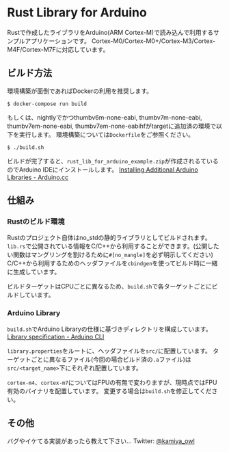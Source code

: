 # Rust Library for Arduino

Rustで作成したライブラリをArduino(ARM Cortex-M)で読み込んで利用するサンプルアプリケーションです。
Cortex-M0/Cortex-M0+/Cortex-M3/Cortex-M4F/Cortex-M7Fに対応しています。

## ビルド方法

環境構築が面倒であればDockerの利用を推奨します。

```
$ docker-compose run build
```

もしくは、nightlyでかつthumbv6m-none-eabi, thumbv7m-none-eabi, thumbv7em-none-eabi, thumbv7em-none-eabihfがtargetに追加済の環境で以下を実行します。
環境構築については`Dockerfile`をご参照ください。

```
$ ./build.sh
```

ビルドが完了すると、`rust_lib_for_arduino_example.zip`が作成されるているのでArduino IDEにインストールします。
[Installing Additional Arduino Libraries - Arduino.cc](https://www.arduino.cc/en/guide/libraries)


## 仕組み

### Rustのビルド環境

Rustのプロジェクト自体はno_stdの静的ライブラリとしてビルドされます。
`lib.rs`で公開されている情報をC/C++から利用することができます。(公開したい関数はマングリングを割けるために`#[no_mangle]`を必ず明示してください)
C/C++から利用するためのヘッダファイルを`cbindgen`を使ってビルド時に一緒に生成しています。

ビルドターゲットはCPUごとに異なるため、`build.sh`で各ターゲットごとにビルドしています。

### Arduino Library

`build.sh`でArduino Libraryの仕様に基づきディレクトリを構成しています。
[Library specification - Arduino CLI](https://arduino.github.io/arduino-cli/library-specification/)

`library.properties`をルートに、ヘッダファイルを`src/`に配置しています。
ターゲットごとに異なるファイル(今回の場合ビルド済の`.a`ファイル)は`src/<target_name>`下にそれぞれ配置しています。

`cortex-m4`、`cortex-m7`についてはFPUの有無で変わりますが、現時点ではFPU有効のバイナリを配置しています。
変更する場合は`build.sh`を修正してください。


## その他

バグやイケてる実装があったら教えて下さい... Twitter: [@kamiya_owl](https://twitter.com/kamiya_owl)